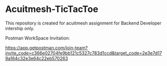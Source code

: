 # Acuitmesh-TicTacToe
This repository is created for acuitmesh assignment for Backend Developer intership only.


Postman WorkSpace Invitation:
	
https://app.getpostman.com/join-team?invite_code=c366e02704fe9bb121c5327c783d1ccd&target_code=2e3e7d179a164c32e3e64c22eb570263
